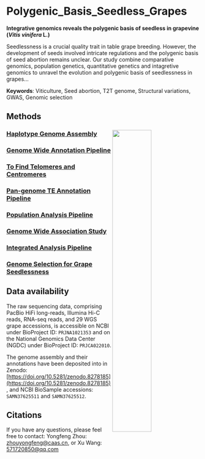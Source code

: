 Polygenic_Basis_Seedless_Grapes
====================
**Integrative genomics reveals the polygenic basis of seedless in grapevine (*Vitis vinifera* L.)** 

Seedlessness is a crucial quality trait in table grape breeding. However, the development of seeds involved intricate regulations and the polygenic basis of seed abortion remains unclear. Our study combine comparative genomics, population genetics, quantitative genetics and intagretive genomics to unravel the evolution and polygenic basis of seedlessness in grapes...  

**Keywords**: Viticulture, Seed abortion, T2T genome, Structural variations, GWAS, Genomic selection

## Methods
### [Haplotype Genome Assembly](https://github.com/Immortal2333/Haplotype_Genome_Assembly) <img src="https://github.com/zhouyflab/Polygenetic_Basis_Seedless_Grapes/blob/main/grape.profile.jpg" align="right" width="45%">
### [Genome Wide Annotation Pipeline](https://github.com/unavailable-2374/Genome-Wide-Annotation-Pipeline) 
### [To Find Telomeres and Centromeres](https://github.com/Immortal2333/Telomeres_and_Centromeres)
### [Pan-genome TE Annotation Pipeline](https://github.com/unavailable-2374/TE_Detective-Annotation)
### [Population Analysis Pipeline](https://github.com/Immortal2333/Population_Analysis_Pipeline) 
### [Genome Wide Association Study](https://github.com/Immortal2333/Genome_Wide_Association_Study)
### [Integrated Analysis Pipeline](https://github.com/Immortal2333/Integrated_Analysis_Pipeline)
### [Genome Selection for Grape Seedlessness](https://github.com/Immortal2333/Genome_Selection_for_Grape_Seedlessness) 

## Data availability
The raw sequencing data, comprising PacBio HiFi long-reads, Illumina Hi-C reads, RNA-seq reads, and 29 WGS grape accessions, is accessible on NCBI under BioProject ID: `PRJNA1021353` and on the National Genomics Data Center (NGDC) under BioProject ID: `PRJCA022010`.

The genome assembly and their annotations have been deposited into in Zenodo: [https://doi.org/10.5281/zenodo.8278185](https://doi.org/10.5281/zenodo.8278185), and NCBI BioSample accessions: `SAMN37625511` and `SAMN37625512`.

## Citations

If you have any questions, please feel free to contact: Yongfeng Zhou: zhouyongfeng@caas.cn, or Xu Wang: 571720850@qq.com
